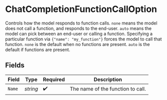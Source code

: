 # ChatCompletionFunctionCallOption

Controls how the model responds to function calls. `none` means the model does not call a function, and responds to the end-user. `auto` means the model can pick between an end-user or calling a function.  Specifying a particular function via `{"name": "my_function"}` forces the model to call that function. `none` is the default when no functions are present. `auto` is the default if functions are present.


## Fields

| Field                             | Type                              | Required                          | Description                       |
| --------------------------------- | --------------------------------- | --------------------------------- | --------------------------------- |
| `Name`                            | *string*                          | :heavy_check_mark:                | The name of the function to call. |